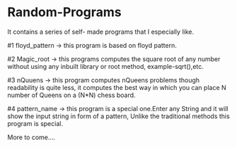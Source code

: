 # Random-Programs
It contains a series of self- made programs that I especially like.

#1  floyd_pattern ->    this program is based on floyd pattern.

#2  Magic_root  ->      this programs computes the square root of any number without using any inbuilt library or root method, 
                        example-sqrt(),etc.

#3  nQuuens ->          this program computes nQueens problems though readability is quite less, 
                         it computes the best way in which you can place N number of Queens on a (N*N) chess board.
    
#4  pattern_name  ->    this program is a special one.Enter any String and it will show the input string in form of a pattern,
                        Unlike the traditional methods this program is special. 
                        
More to come....
